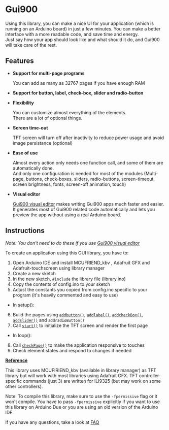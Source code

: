 # Gui900

Using this library, you can make a nice UI for your application (which is running on an Arduino board) in just a few minutes. You can make a better interface with a more readable code, and save time and energy.  
Just say how your app should look like and what should it do, and Gui900 will take care of the rest.

## Features

* **Support for multi-page programs**
  
  You can add as many as 32767 pages if you have enough RAM
* **Support for button, label, check-box, slider and radio-button**
* **Flexibility**
  
  You can customize almost everything of the elements.  
  There are a lot of optional things.
* **Screen time-out**
  
  TFT screen will turn off after inactivity to reduce power usage and avoid image persistance (optional)
* **Ease of use**
  
  Almost every action only needs one function call, and some of them are automatically done.  
  And only one configuration is needed for most of the modules (Multi-page, buttons, check-boxes, sliders, radio-buttons, screen-timeout, screen brightness, fonts, screen-off animation, touch)
* **Visual editor**

  [Gui900 visual editor](https://mammad900.github.io/Gui900-visual-editor/) makes writing Gui900 apps much faster and easier.  
  It generates most of Gui900 related code automatically and lets you preview the app without using a real Arduino board.

## Instructions

*Note: You don't need to do these if you use [Gui900 visual editor](https://mammad900.github.io/Gui900-visual-editor/)*

To create an application using this GUI library, you have to:

1. Open Arduino IDE and install MCUFRIEND_kbv , Adafruit GFX and Adafruit-touchscreen using library manager
2. Create a new sketch
3. In the new sketch, `#include` the library file (library.ino)
4. Copy the contents of config.ino to your sketch
5. Adjust the constants you copied from config.ino specific to your program (it's heavily commented and easy to use)

* In setup():

6. Build the pages using [`addbutton()`](https://github.com/Mammad900/Arduino-TFT-GUI-library/wiki/addbutton()), [`addlabel()`](https://github.com/Mammad900/Arduino-TFT-GUI-library/wiki/addlabel()), [`addcheckBox()`](https://github.com/Mammad900/Arduino-TFT-GUI-library/wiki/addcheckBox()), [`addslider()`](https://github.com/Mammad900/Arduino-TFT-GUI-library/wiki/addslider()) and `addradioButton()`
7. Call [`start()`](https://github.com/Mammad900/Arduino-TFT-GUI-library/wiki/start()) to initialize the TFT screen and render the first page

* In loop():

8. Call [`checkPage()`](https://github.com/Mammad900/Arduino-TFT-GUI-library/wiki/checkPage()) to make the application responsive to touches
9. Check element states and respond to changes if needed

**[Reference](https://github.com/Mammad900/Arduino-TFT-GUI-library/wiki#reference)**

This library uses MCUFIRIEND_kbv (available in library manager) as TFT library but will work with most libraries using Adafruit GFX.
TFT controller-specific commands (just 3) are written for ILI9325 (but may work on some other controllers).

Note: To compile this library, make sure to use the `-fpermissive` flag or it won't compile. You have to pass `-fpermissive` explicitly if you want to use this library on Arduino Due or you are using an old version of the Arduino IDE.

If you have any questions, take a look at [FAQ](https://github.com/Mammad900/Arduino-TFT-GUI-library/wiki/Frequently-Asked-Questions)
